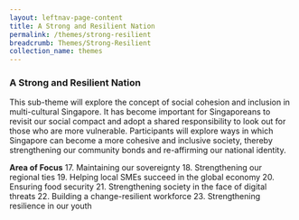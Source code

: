 ```yaml
---
layout: leftnav-page-content
title: A Strong and Resilient Nation
permalink: /themes/strong-resilient
breadcrumb: Themes/Strong-Resilient
collection_name: themes
---
```

### **A Strong and Resilient Nation**

This sub-theme will explore the concept of social cohesion and inclusion in multi-cultural Singapore.  It has become important for Singaporeans to revisit our social compact and adopt a shared responsibility to look out for those who are more vulnerable.  Participants will explore ways in which Singapore can become a more cohesive and inclusive society, thereby strengthening our community bonds and re-affirming our national identity.

**Area of Focus**
17.	Maintaining our sovereignty
18.	Strengthening our regional ties
19.	Helping local SMEs succeed in the global economy
20.	Ensuring food security 
21.	Strengthening society in the face of digital threats
22.	Building a change-resilient workforce
23.	Strengthening resilience in our youth
